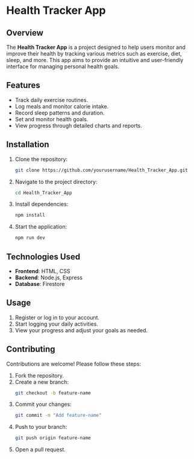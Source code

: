 # Health Tracker App

## Overview

The **Health Tracker App** is a project designed to help users monitor and improve their health by tracking various metrics such as exercise, diet, sleep, and more. This app aims to provide an intuitive and user-friendly interface for managing personal health goals.

## Features

- Track daily exercise routines.
- Log meals and monitor calorie intake.
- Record sleep patterns and duration.
- Set and monitor health goals.
- View progress through detailed charts and reports.

## Installation

1. Clone the repository:
   ```bash
   git clone https://github.com/yourusername/Health_Tracker_App.git
   ```
2. Navigate to the project directory:
   ```bash
   cd Health_Tracker_App
   ```
3. Install dependencies:
   ```bash
   npm install
   ```
4. Start the application:
   ```bash
   npm run dev
   ```

## Technologies Used

- **Frontend**: HTML, CSS
- **Backend**: Node.js, Express
- **Database**: Firestore

## Usage

1. Register or log in to your account.
2. Start logging your daily activities.
3. View your progress and adjust your goals as needed.

## Contributing

Contributions are welcome! Please follow these steps:

1. Fork the repository.
2. Create a new branch:
   ```bash
   git checkout -b feature-name
   ```
3. Commit your changes:
   ```bash
   git commit -m "Add feature-name"
   ```
4. Push to your branch:
   ```bash
   git push origin feature-name
   ```
5. Open a pull request.
